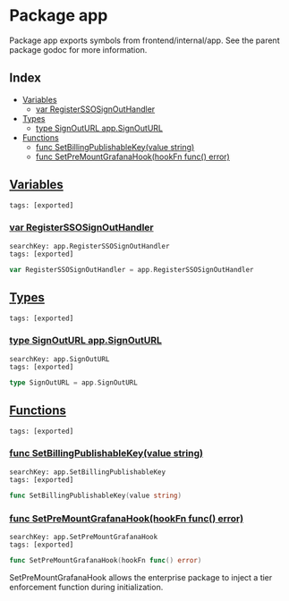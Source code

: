 # Package app

Package app exports symbols from frontend/internal/app. See the parent package godoc for more information. 

## Index

* [Variables](#var)
    * [var RegisterSSOSignOutHandler](#RegisterSSOSignOutHandler)
* [Types](#type)
    * [type SignOutURL app.SignOutURL](#SignOutURL)
* [Functions](#func)
    * [func SetBillingPublishableKey(value string)](#SetBillingPublishableKey)
    * [func SetPreMountGrafanaHook(hookFn func() error)](#SetPreMountGrafanaHook)


## <a id="var" href="#var">Variables</a>

```
tags: [exported]
```

### <a id="RegisterSSOSignOutHandler" href="#RegisterSSOSignOutHandler">var RegisterSSOSignOutHandler</a>

```
searchKey: app.RegisterSSOSignOutHandler
tags: [exported]
```

```Go
var RegisterSSOSignOutHandler = app.RegisterSSOSignOutHandler
```

## <a id="type" href="#type">Types</a>

```
tags: [exported]
```

### <a id="SignOutURL" href="#SignOutURL">type SignOutURL app.SignOutURL</a>

```
searchKey: app.SignOutURL
tags: [exported]
```

```Go
type SignOutURL = app.SignOutURL
```

## <a id="func" href="#func">Functions</a>

```
tags: [exported]
```

### <a id="SetBillingPublishableKey" href="#SetBillingPublishableKey">func SetBillingPublishableKey(value string)</a>

```
searchKey: app.SetBillingPublishableKey
tags: [exported]
```

```Go
func SetBillingPublishableKey(value string)
```

### <a id="SetPreMountGrafanaHook" href="#SetPreMountGrafanaHook">func SetPreMountGrafanaHook(hookFn func() error)</a>

```
searchKey: app.SetPreMountGrafanaHook
tags: [exported]
```

```Go
func SetPreMountGrafanaHook(hookFn func() error)
```

SetPreMountGrafanaHook allows the enterprise package to inject a tier enforcement function during initialization. 

